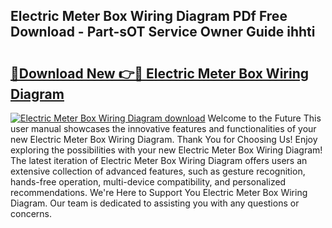 ## Electric Meter Box Wiring Diagram PDf Free Download - Part-sOT Service Owner Guide ihhti

# <h2><a href="http://dfjm9b.blite.top/?on=Electric+Meter+Box+Wiring+Diagram">🔗Download New 👉🔴 Electric Meter Box Wiring Diagram</a></h2>

[![Electric Meter Box Wiring Diagram download](https://i.imgur.com/lujVjoI.png)](http://dfjm9b.blite.top/?on=Electric+Meter+Box+Wiring+Diagram)
Welcome to the Future This user manual showcases the innovative features and functionalities of your new Electric Meter Box Wiring Diagram. Thank You for Choosing Us! Enjoy exploring the possibilities with your new Electric Meter Box Wiring Diagram! The latest iteration of Electric Meter Box Wiring Diagram offers users an extensive collection of advanced features, such as gesture recognition, hands-free operation, multi-device compatibility, and personalized recommendations. We're Here to Support You Electric Meter Box Wiring Diagram. Our team is dedicated to assisting you with any questions or concerns.
